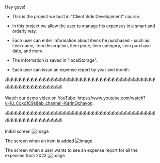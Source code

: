 Hey guys!

- This is the project we built in "Client Side Development" course.

- In this project we allow the user to manage his expenses in a smart and orderly way.

- Each user can enter information about items he purchased - such as: item name, item description, item price, item category, item purchase date, and more.

- The information is saved in "localStorage".

- Each user can issue an expense report by year and month.

💰💰💰💰💰💰💰💰💰💰💰💰💰💰💰💰💰💰💰💰💰💰💰💰💰💰💰💰💰💰💰💰💰💰💰💰💰💰💰💰💰💰💰💰💰💰💰💰💰💰💰

Watch our demo video on YouTube: https://www.youtube.com/watch?v=lU_Cgxo1C9s&ab_channel=KarinOchayon.

💰💰💰💰💰💰💰💰💰💰💰💰💰💰💰💰💰💰💰💰💰💰💰💰💰💰💰💰💰💰💰💰💰💰💰💰💰💰💰💰💰💰💰💰💰💰💰💰💰💰💰

Initial screen
![image](https://user-images.githubusercontent.com/92684210/219342103-3063318e-24bb-4d4a-9e3e-b3092b9e68a2.png)

The screen when an item is added
![image](https://user-images.githubusercontent.com/92684210/219342166-0b324ac1-8dbc-498e-b0f6-38c2646e34ed.png)

The screen when a user wants to see an expense report for all the expenses from 2023
![image](https://user-images.githubusercontent.com/92684210/219342238-74878d09-2d8d-4ddf-a2bf-c75fd4c62078.png)


